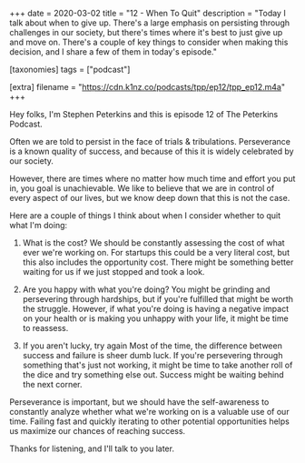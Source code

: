 +++
date = 2020-03-02
title = "12 - When To Quit"
description = "Today I talk about when to give up. There's a large emphasis on persisting through challenges in our society, but there's times where it's best to just give up and move on. There's a couple of key things to consider when making this decision, and I share a few of them in today's episode."

[taxonomies]
tags = ["podcast"]

[extra]
filename = "https://cdn.k1nz.co/podcasts/tpp/ep12/tpp_ep12.m4a"
+++

Hey folks, I'm Stephen Peterkins and this is episode 12 of The Peterkins Podcast.

Often we are told to persist in the face of trials & tribulations. Perseverance is a known quality of success, and because of this it is widely celebrated by our society.

However, there are times where no matter how much time and effort you put in, you goal is unachievable. We like to believe that we are in control of every aspect of our lives, but we know deep down that this is not the case.

Here are a couple of things I think about when I consider whether to quit what I'm doing:

1. What is the cost?
We should be constantly assessing the cost of what ever we're working on. For startups this could be a very literal cost, but this also includes the opportunity cost. There might be something better waiting for us if we just stopped and took a look.

2. Are you happy with what you're doing?
You might be grinding and persevering through hardships, but if you're fulfilled that might be worth the struggle. However, if what you're doing is having a negative impact on your health or is making you unhappy with your life, it might be time to reassess.

3. If you aren't lucky, try again
Most of the time, the difference between success and failure is sheer dumb luck. If you're persevering through something that's just not working, it might be time to take another roll of the dice and try something else out. Success might be waiting behind the next corner.

Perseverance is important, but we should have the self-awareness to constantly analyze whether what we're working on is a valuable use of our time. Failing fast and quickly iterating to other potential opportunities helps us maximize our chances of reaching success.

Thanks for listening, and I'll talk to you later.